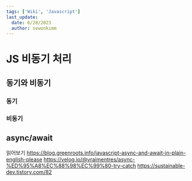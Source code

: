```yaml
---
tags: ['Wiki', 'Javascript']
last_update:
  date: 6/28/2023
  author: sewonkimm
---
```


# JS 비동기 처리

## 동기와 비동기

### 동기

### 비동기


## async/await

읽어보기
https://blog.greenroots.info/javascript-async-and-await-in-plain-english-please
https://velog.io/@vraimentres/async-%ED%95%A8%EC%88%98%EC%99%80-try-catch
https://sustainable-dev.tistory.com/82

